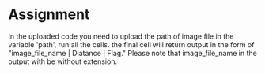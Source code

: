 # Assignment
In the uploaded code you need to upload the path of image file in the variable 'path', run all the cells. the final cell will return output in the form of "image_file_name | Diatance | Flag."
Please note that image_file_name in the output with be without extension.
